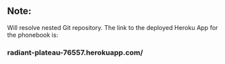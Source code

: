 ## Note:
 
 Will resolve nested Git repository. The link to the deployed Heroku App for the phonebook is:

### radiant-plateau-76557.herokuapp.com/
